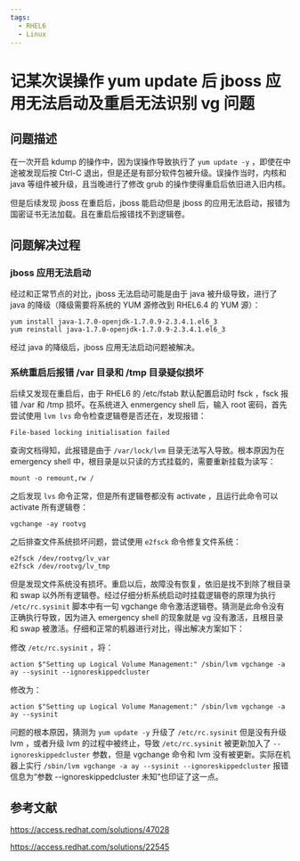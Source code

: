 ```yaml
---
tags:
  - RHEL6
  - Linux
---
```


# 记某次误操作 yum update 后 jboss 应用无法启动及重启无法识别 vg 问题

## 问题描述

在一次开启 kdump 的操作中，因为误操作导致执行了 `yum update -y` ，即使在中途被发现后按 Ctrl-C 退出，但是还是有部分软件包被升级。误操作当时，内核和 java 等组件被升级，且当晚进行了修改 grub 的操作使得重启后依旧进入旧内核。

但是后续发现 jboss 在重启后，jboss 能启动但是 jboss 的应用无法启动，报错为国密证书无法加载。且在重启后报错找不到逻辑卷。

## 问题解决过程

### jboss 应用无法启动

经过和正常节点的对比，jboss 无法启动可能是由于 java 被升级导致，进行了 java 的降级（降级需要将系统的 YUM 源修改到 RHEL6.4 的 YUM 源）：

```
yum install java-1.7.0-openjdk-1.7.0.9-2.3.4.1.el6_3
yum reinstall java-1.7.0-openjdk-1.7.0.9-2.3.4.1.el6_3
```

经过 java 的降级后，jboss 应用无法启动问题被解决。

### 系统重启后报错 /var 目录和 /tmp 目录疑似损坏

后续又发现在重启后，由于 RHEL6 的 /etc/fstab 默认配置启动时 fsck ，fsck 报错 /var 和 /tmp 损坏。在系统进入 enmergency shell 后，输入 root 密码，首先尝试使用 `lvm lvs` 命令检查逻辑卷是否还在，发现报错：

```
File-based locking initialisation failed
```

查询文档得知，此报错是由于 `/var/lock/lvm` 目录无法写入导致。根本原因为在 emergency shell 中，根目录是以只读的方式挂载的，需要重新挂载为读写：

```
mount -o remount,rw /
```

之后发现 `lvs` 命令正常，但是所有逻辑卷都没有 activate ，且运行此命令可以 activate 所有逻辑卷：

```
vgchange -ay rootvg
```

之后排查文件系统损坏问题，尝试使用 `e2fsck` 命令修复文件系统：

```
e2fsck /dev/rootvg/lv_var
e2fsck /dev/rootvg/lv_tmp
```

但是发现文件系统没有损坏。重启以后，故障没有恢复，依旧是找不到除了根目录和 swap 以外所有逻辑卷。经过仔细分析系统启动时挂载逻辑卷的原理为执行 `/etc/rc.sysinit` 脚本中有一句 vgchange 命令激活逻辑卷。猜测是此命令没有正确执行导致，因为进入 emergency shell 的现象就是 vg 没有激活，且根目录和 swap 被激活。仔细和正常的机器进行对比，得出解决方案如下：

修改 `/etc/rc.sysinit` ，将：

```
action $"Setting up Logical Volume Management:" /sbin/lvm vgchange -a ay --sysinit --ignoreskippedcluster
```

修改为：

```
action $"Setting up Logical Volume Management:" /sbin/lvm vgchange -a ay --sysinit
```

问题的根本原因，猜测为 `yum update -y` 升级了 `/etc/rc.sysinit` 但是没有升级 lvm ，或者升级 lvm 的过程中被终止，导致 `/etc/rc.sysinit` 被更新加入了 `--ignoreskippedcluster` 参数，但是 vgchange 命令和 lvm 没有被更新。实际在机器上实行 `/sbin/lvm vgchange -a ay --sysinit --ignoreskippedcluster` 报错信息为“参数 --ignoreskippedcluster 未知”也印证了这一点。

## 参考文献

<https://access.redhat.com/solutions/47028>

<https://access.redhat.com/solutions/22545>
